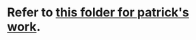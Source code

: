 # Refer to [this folder for patrick's work](https://github.com/smolyoshino/SOTS-Assets/tree/main/BPAImages).
